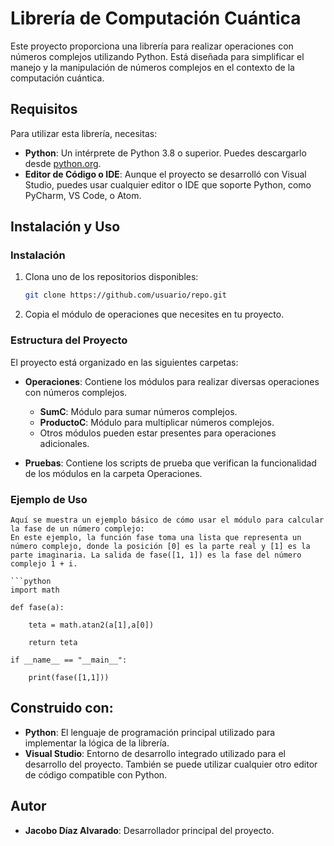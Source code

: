 # Librería de Computación Cuántica

Este proyecto proporciona una librería para realizar operaciones con números complejos utilizando Python. Está diseñada para simplificar el manejo y la manipulación de números complejos en el contexto de la computación cuántica.

## Requisitos

Para utilizar esta librería, necesitas:

- **Python**: Un intérprete de Python 3.8 o superior. Puedes descargarlo desde [python.org](https://www.python.org/).
- **Editor de Código o IDE**: Aunque el proyecto se desarrolló con Visual Studio, puedes usar cualquier editor o IDE que soporte Python, como PyCharm, VS Code, o Atom.



## Instalación y Uso

### Instalación

1. Clona uno de los repositorios disponibles:
    ```bash
    git clone https://github.com/usuario/repo.git
    ```

2. Copia el módulo de operaciones que necesites en tu proyecto. 



### Estructura del Proyecto

El proyecto está organizado en las siguientes carpetas:

- **Operaciones**: Contiene los módulos para realizar diversas operaciones con números complejos.
  - **SumC**: Módulo para sumar números complejos.
  - **ProductoC**: Módulo para multiplicar números complejos.
  - Otros módulos pueden estar presentes para operaciones adicionales.

- **Pruebas**: Contiene los scripts de prueba que verifican la funcionalidad de los módulos en la carpeta Operaciones.

### Ejemplo de Uso

    Aquí se muestra un ejemplo básico de cómo usar el módulo para calcular la fase de un número complejo:
    En este ejemplo, la función fase toma una lista que representa un número complejo, donde la posición [0] es la parte real y [1] es la parte imaginaria. La salida de fase([1, 1]) es la fase del número complejo 1 + i.
    
    ```python
    import math

    def fase(a):
        
        teta = math.atan2(a[1],a[0])
        
        return teta
        
    if __name__ == "__main__":
        
        print(fase([1,1]))
            
    




## Construido con:

- **Python**: El lenguaje de programación principal utilizado para implementar la lógica de la librería.
- **Visual Studio**: Entorno de desarrollo integrado utilizado para el desarrollo del proyecto. También se puede utilizar cualquier otro editor de código compatible con Python.

## Autor

- **Jacobo Díaz Alvarado**: Desarrollador principal del proyecto.

